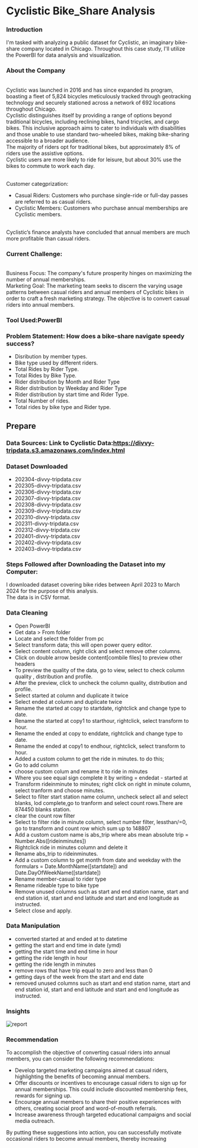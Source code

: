 # Cyclistic Bike_Share Analysis

### Introduction 
I'm tasked with analyzing a public dataset for Cyclistic, an imaginary bike-share company located in Chicago. Throughout this case study, I'll utilize the PowerBI  for data analysis and visualization.

### About the Company
<br> Cyclistic was launched in 2016 and has since expanded its program, boasting a fleet of 5,824 bicycles meticulously tracked through geotracking technology and securely stationed across a network of 692 locations throughout Chicago.
<br> Cyclistic distinguishes itself by providing a range of options beyond traditional bicycles, including reclining bikes, hand tricycles, and cargo bikes. This inclusive approach aims to cater to individuals with disabilities and those unable to use standard two-wheeled bikes, making bike-sharing accessible to a broader audience.
<br> The majority of riders opt for traditional bikes, but approximately 8% of riders use the assistive options.
<br> Cyclistic users are more likely to ride for leisure, but about 30% use the bikes to commute to work each day.

<br> Customer categprization:
-  Casual Riders: Customers who purchase single-ride or full-day passes are referred to as casual riders.
- Cyclistic Members: Customers who purchase annual memberships are Cyclistic members.

<br> Cyclistic’s finance analysts have concluded that annual members are much more profitable
than casual riders.

### Current Challenge:
<br> Business Focus: The company's future prosperity hinges on maximizing the number of annual memberships.
<br> Marketing Goal: The marketing team seeks to discern the varying usage patterns between casual riders and annual members of Cyclistic bikes in order to craft a fresh marketing strategy. The objective is to convert casual riders into annual members.

### Tool Used:PowerBI

### Problem Statement: How does a bike-share navigate speedy success?
- Disribution by member types.
- Bike type used by different riders.
- Total Rides by Rider Type.
- Total Rides  by Bike Type.
- Rider distribution by Month and Rider Type
- Rider distribution by Weekday and Rider Type
- Rider distribution by start time and Rider Type.
- Total Number of rides.
- Total rides by bike type and Rider type.



## Prepare
### Data Sources: Link to Cyclistic Data:https://divvy-tripdata.s3.amazonaws.com/index.html

### Dataset Downloaded
- 202304-divvy-tripdata.csv
- 202305-divvy-tripdata.csv
- 202306-divvy-tripdata.csv
- 202307-divvy-tripdata.csv
- 202308-divvy-tripdata.csv
- 202309-divvy-tripdata.csv
- 202310-divvy-tripdata.csv
- 202311-divvy-tripdata.csv
- 202312-divvy-tripdata.csv
- 202401-divvy-tripdata.csv
- 202402-divvy-tripdata.csv
- 202403-divvy-tripdata.csv

### Steps Followed after Downloading the Dataset into my Computer:
I downloaded dataset covering bike rides between April 2023 to March 2024 for the purpose of this analysis.
<br> The data is in CSV format.

### Data Cleaning
- Open PowerBI
- Get data > From folder
- Locate and select the folder from pc
- Select transform data; this will open power query editor.
- Select content column, right click and select remove other columns.
- Click on double arrow beside content[combile files] to preview other headers
- To preview the quality of the data, go to view, select to check column quality , distribution and profile.
- After the preview, click to uncheck the column quality, distribution and profile.
- Select started at column and duplicate it twice
- Select ended at column and duplicate twice
- Rename the started at copy to startdate, rightclick and change type to date.
- Rename the started at copy1 to starthour, rightclick, select transform to hour.
- Rename the ended at copy to enddate, rightclick and change type to date.
- Rename the ended at copy1 to endhour, rightclick, select transform to hour.
- Added a custom column to get the ride in minutes. to do this;
- Go to add column
- choose custom colum and rename it to ride in minutes
- Where you see equal sign complete it by writing = endedat - started at
- Transform rideinminute to minutes; right click on right in minute column, select tranform and choose minutes.
- Select to filter start station name column, uncheck select all and select blanks, lod complete,go to tranform and select count rows.There are 874450 blanks station.
- clear the count row filter
- Select to filter ride in minute column, select number filter, lessthan/=0, go to transform and count row which sum up to 148807
- Add a custom custom name is abs_trip where abs mean absolute trip = Number.Abs([rideinminutes])
- Rightclick ride in minutes column and delete it
- Rename  abs_trip to rideinminutes.
- Add a custom column to get month from date and weekday with the formulars = Date.MonthName([startdate]) and Date.DayOfWeekName([startdate])
- Rename member-casual to rider type
- Rename rideable type to bike type
- Remove unused columns such as start and end station name, start and end station id, start and end latitude and start and end longitude as instructed.
- Select close and apply.
  

### Data Manipulation
- converted started at and ended at to datetime
- getting the start and end time in date (ymd)
- getting the start time and end time in hour
- getting the ride length in hour
- getting the ride length in minutes
- remove rows that have trip equal to zero and less than 0 
- getting days of the week from the start and end date
- removed unused columns such as start and end station name, start and end station id, start and end latitude and start and end longitude as instructed.

### Insights
![report](https://github.com/user-attachments/assets/f54d9cd0-b099-47a0-b503-9aec877db3a3)


### Recommendation
To accomplish the objective of converting casual riders into annual members, you can consider the following recommendations:
- Develop targeted marketing campaigns aimed at casual riders, highlighting the benefits of becoming annual members.
- Offer discounts or incentives to encourage casual riders to sign up for annual memberships. This could include discounted membership fees, rewards for signing up.
- Encourage annual members to share their positive experiences with others, creating social proof and word-of-mouth referrals.
- Increase awareness through targeted educational campaigns and social media outreach.

By putting these suggestions into action, you can successfully motivate occasional riders to become annual members, thereby increasing 

